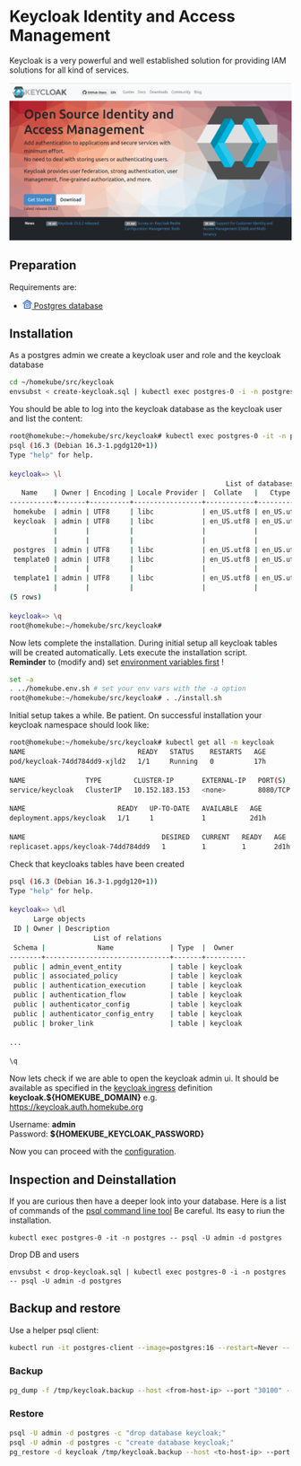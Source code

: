# Keycloak Identity and Access Management

Keycloak is a very powerful and well established solution for providing IAM solutions for all kind of services.  

[![](images/keycloak/0-keycloak-org.png)](https://www.keycloak.org)

## Preparation

Requirements are:

- ![](images/ico/color/homekube_16.png)[ Postgres database](postgres.md) 

## Installation

As a postgres admin we create a keycloak user and role and the keycloak database  

```bash
cd ~/homekube/src/keycloak
envsubst < create-keycloak.sql | kubectl exec postgres-0 -i -n postgres -- psql -U admin -d postgres
```

You should be able to log into the keycloak database as the keycloak user and list the content:

```bash
root@homekube:~/homekube/src/keycloak# kubectl exec postgres-0 -it -n postgres -- psql -U keycloak -d keycloak
psql (16.3 (Debian 16.3-1.pgdg120+1))
Type "help" for help.

keycloak=> \l
                                                      List of databases
   Name    | Owner | Encoding | Locale Provider |  Collate   |   Ctype    | ICU Locale | ICU Rules |    Access privileges    
-----------+-------+----------+-----------------+------------+------------+------------+-----------+-------------------------
 homekube  | admin | UTF8     | libc            | en_US.utf8 | en_US.utf8 |            |           | 
 keycloak  | admin | UTF8     | libc            | en_US.utf8 | en_US.utf8 |            |           | =Tc/admin              +
           |       |          |                 |            |            |            |           | admin=CTc/admin        +
           |       |          |                 |            |            |            |           | keycloak_role=CTc/admin
 postgres  | admin | UTF8     | libc            | en_US.utf8 | en_US.utf8 |            |           | 
 template0 | admin | UTF8     | libc            | en_US.utf8 | en_US.utf8 |            |           | =c/admin               +
           |       |          |                 |            |            |            |           | admin=CTc/admin
 template1 | admin | UTF8     | libc            | en_US.utf8 | en_US.utf8 |            |           | =c/admin               +
           |       |          |                 |            |            |            |           | admin=CTc/admin
(5 rows)

keycloak=> \q
root@homekube:~/homekube/src/keycloak#
```

Now lets complete the installation. During initial setup all keycloak tables will be created automatically.
Lets execute the installation script.  
**Reminder** to (modify and) set [environment variables first](../src/homekube.env.sh) !


```bash
set -a
. ../homekube.env.sh # set your env vars with the -a option
root@homekube:~/homekube/src/keycloak# . ./install.sh
```

Initial setup takes a while. Be patient.
On successful installation your keycloak namespace should look like:

```bash
root@homekube:~/homekube/src/keycloak# kubectl get all -n keycloak
NAME                            READY   STATUS    RESTARTS   AGE
pod/keycloak-74dd784dd9-xjld2   1/1     Running   0          17h

NAME               TYPE        CLUSTER-IP       EXTERNAL-IP   PORT(S)    AGE
service/keycloak   ClusterIP   10.152.183.153   <none>        8080/TCP   2d1h

NAME                       READY   UP-TO-DATE   AVAILABLE   AGE
deployment.apps/keycloak   1/1     1            1           2d1h

NAME                                  DESIRED   CURRENT   READY   AGE
replicaset.apps/keycloak-74dd784dd9   1         1         1       2d1h
```

Check that keycloaks tables have been created

```bash
psql (16.3 (Debian 16.3-1.pgdg120+1))                                                                                                                                                                                                            
Type "help" for help.                                                                                                                                                                                                                            
                                                                                                                                                                                                                                                 
keycloak=> \dl                                                                                                                                                                                                                                   
      Large objects                                                                                                                                                                                                                              
 ID | Owner | Description                                                                                                                                                                                                                        
                     List of relations                                                                                                                                                                                                           
 Schema |             Name              | Type  |  Owner   
--------+-------------------------------+-------+----------
 public | admin_event_entity            | table | keycloak
 public | associated_policy             | table | keycloak
 public | authentication_execution      | table | keycloak
 public | authentication_flow           | table | keycloak
 public | authenticator_config          | table | keycloak
 public | authenticator_config_entry    | table | keycloak
 public | broker_link                   | table | keycloak

...

\q
```

Now lets check if we are able to open the keycloak admin ui. It should be available as specified in the [keycloak ingress](../src/keycloak/ingress.yaml) definition
**keycloak.${HOMEKUBE_DOMAIN}** e.g. https://keycloak.auth.homekube.org  

Username: **admin**  
Password: **${HOMEKUBE_KEYCLOAK_PASSWORD}**

Now you can proceed with the [configuration](keycloak-configuration.md).

## Inspection and Deinstallation

If you are curious then have a deeper look into your database. 
Here is a list of commands of the [psql command line tool](https://www.postgresql.org/docs/current/app-psql.html) 
Be careful. Its easy to riun the installation.

```
kubectl exec postgres-0 -it -n postgres -- psql -U admin -d postgres
```

Drop DB and users
```
envsubst < drop-keycloak.sql | kubectl exec postgres-0 -i -n postgres -- psql -U admin -d postgres
```

## Backup and restore

Use a helper psql client:

```bash
kubectl run -it postgres-client --image=postgres:16 --restart=Never -- bash
```

### Backup 
```bash
pg_dump -f /tmp/keycloak.backup --host <from-host-ip> --port "30100" --username "keycloak" --format=c -v keycloak
```

### Restore
```bash
psql -U admin -d postgres -c "drop database keycloak;"
psql -U admin -d postgres -c "create database keycloak;"
pg_restore -d keycloak /tmp/keycloak.backup --host <to-host-ip> --port "30100" --username "admin" --format=c
```
